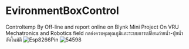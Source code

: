 # EvironmentBoxControl
Controltemp By Off-line and report online on Blynk
Mini Project On VRU Mechatronics and Robotics field
กลอ่งควบคุมอุณภูมิและระบบการเปลียนถ่ายน้ำ-ปุ๋ยน้ำ อัตโนมัติ
![Esp8266Pin](https://user-images.githubusercontent.com/5162858/137427511-94f959da-ba1a-4b18-b04b-9af026a5db99.jpg)
![54598](https://user-images.githubusercontent.com/5162858/137427521-54e1f79a-a72e-4638-85f1-5612bff40eb5.jpg)
